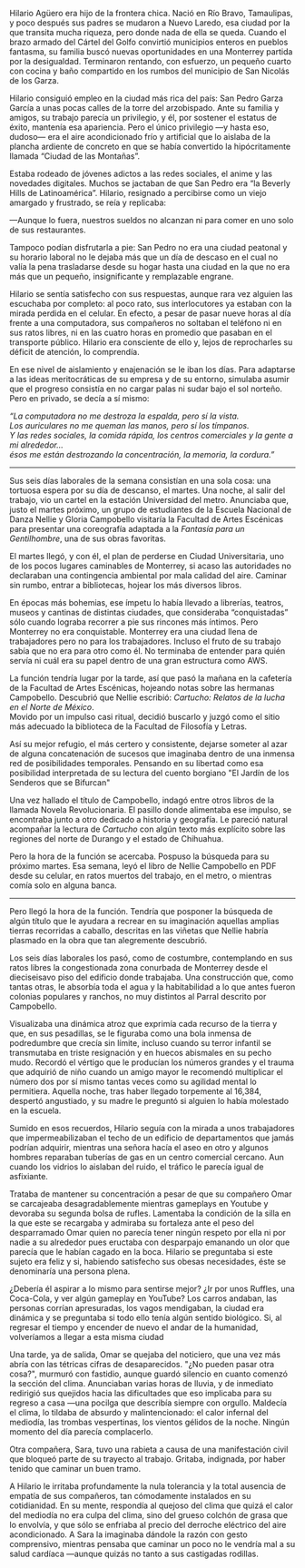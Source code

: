 Hilario Agüero era hijo de la frontera chica. Nació en Río Bravo, Tamaulipas, y poco después sus padres se mudaron a Nuevo Laredo, esa ciudad por la que transita mucha riqueza, pero donde nada de ella se queda. Cuando el brazo armado del Cártel del Golfo convirtió municipios enteros en pueblos fantasma, su familia buscó nuevas oportunidades en una Monterrey partida por la desigualdad. Terminaron rentando, con esfuerzo, un pequeño cuarto con cocina y baño compartido en los rumbos del municipio de San Nicolás de los Garza.

Hilario consiguió empleo en la ciudad más rica del país: San Pedro Garza García a unas pocas calles de la torre del arzobispado. Ante su familia y amigos, su trabajo parecía un privilegio, y él, por sostener el estatus de éxito, mantenía esa apariencia. Pero el único privilegio  —y hasta eso, dudoso— era el aire acondicionado frío y artificial que lo aislaba de la plancha ardiente de concreto en que se había convertido la hipócritamente llamada “Ciudad de las Montañas”.

Estaba rodeado de jóvenes adictos a las redes sociales, el anime y las novedades digitales. Muchos se jactaban de que San Pedro era “la Beverly Hills de Latinoamérica”. Hilario, resignado a percibirse como un viejo amargado y frustrado, se reía y replicaba:  

—Aunque lo fuera, nuestros sueldos no alcanzan ni para comer en uno solo de sus restaurantes.

Tampoco podían disfrutarla a pie: San Pedro no era una ciudad peatonal y su horario laboral no le dejaba más que un día de descaso en el cual no valía la pena trasladarse desde su hogar hasta una ciudad en la que no era más que un pequeño, insignificante y remplazable engrane. 

Hilario se sentía satisfecho con sus respuestas, aunque rara vez alguien las escuchaba por completo: al poco rato, sus interlocutores ya estaban con la mirada perdida en el celular. En efecto, a pesar de pasar nueve horas al día frente a una computadora, sus compañeros no soltaban el teléfono ni en sus ratos libres, ni en las cuatro horas en promedio que pasaban en el transporte público. Hilario era consciente de ello y, lejos de reprocharles su déficit de atención, lo comprendía. 

En ese nivel de aislamiento y enajenación se le iban los días. Para adaptarse a las ideas meritocráticas de su empresa y de su entorno, simulaba asumir que el progreso consistía en no cargar palas ni sudar bajo el sol norteño. Pero en privado, se decía a sí mismo:  

_“La computadora no me destroza la espalda, pero sí la vista.  
Los auriculares no me queman las manos, pero sí los tímpanos.  
Y las redes sociales, la comida rápida, los centros comerciales y la gente a mi alrededor...  
ésos me están destrozando la concentración, la memoria, la cordura.”_

---

Sus seis días laborales de la semana consistían en una sola cosa: una tortuosa espera por su día de descanso, el martes.
Una noche, al salir del trabajo, vio un cartel en la estación Universidad del metro. Anunciaba que, justo el martes próximo, un grupo de estudiantes de la Escuela Nacional de Danza Nellie y Gloria Campobello visitaría la Facultad de Artes Escénicas para presentar una coreografía adaptada a la _Fantasía para un Gentilhombre_, una de sus obras favoritas.

El martes llegó, y con él, el plan de perderse en Ciudad Universitaria, uno de los pocos lugares caminables de Monterrey, si acaso las autoridades no declaraban una contingencia ambiental por mala calidad del aire. Caminar sin rumbo, entrar a bibliotecas, hojear los más diversos libros. 

En épocas más bohemias, ese ímpetu lo había llevado a librerías, teatros, museos y cantinas de distintas ciudades, que consideraba “conquistadas” sólo cuando lograba recorrer a pie sus rincones más íntimos. Pero Monterrey no era conquistable. Monterrey era una ciudad llena de trabajadores pero no para los trabajadores. Incluso el fruto de su trabajo sabía que no era para otro como él. No terminaba de entender para quién servía ni cuál era su papel dentro de una gran estructura como AWS. 

La función tendría lugar por la tarde, así que pasó la mañana en la cafetería de la Facultad de Artes Escénicas, hojeando notas sobre las hermanas Campobello. Descubrió que Nellie escribió: _Cartucho: Relatos de la lucha en el Norte de México_.  
Movido por un impulso casi ritual, decidió buscarlo y juzgó como el sitio más adecuado la biblioteca de la Facultad de Filosofía y Letras.

Así su mejor refugio, el más certero y consistente, dejarse someter al azar de alguna concatenación de sucesos que imaginaba dentro de una inmensa red de posibilidades temporales. Pensando en su libertad como esa posibilidad interpretada de su lectura del cuento borgiano "El Jardín de los Senderos que se Bifurcan"

Una vez hallado el título de Campobello, indagó entre otros libros de la llamada Novela Revolucionaria. El pasillo donde alimentaba ese impulso, se encontraba junto a otro dedicado a historia y geografía. Le pareció natural acompañar la lectura de _Cartucho_ con algún texto más explícito sobre las regiones del norte de Durango y el estado de Chihuahua.

Pero la hora de la función se acercaba. Pospuso la búsqueda para su próximo martes. Esa semana, leyó el libro de Nellie Campobello en PDF desde su celular, en ratos muertos del trabajo, en el metro, o mientras comía solo en alguna banca.

---
Pero llegó la hora de la función. Tendría que posponer la búsqueda de algún título que le ayudara a recrear en su imaginación aquellas amplias tierras recorridas a caballo, descritas en las viñetas que Nellie habría plasmado en la obra que tan alegremente descubrió.

Los seis días laborales los pasó, como de costumbre, contemplando en sus ratos libres la congestionada zona conurbada de Monterrey desde el dieciseisavo piso del edificio donde trabajaba. Una construcción que, como tantas otras, le absorbía toda el agua y la habitabilidad a lo que antes fueron colonias populares y ranchos, no muy distintos al Parral descrito por Campobello.

Visualizaba una dinámica atroz que exprimía cada recurso de la tierra y que, en sus pesadillas, se le figuraba como una bola inmensa de podredumbre que crecía sin límite, incluso cuando su terror infantil se transmutaba en triste resignación y en huecos abismales en su pecho mudo. Recordó el vértigo que le producían los números grandes y el trauma que adquirió de niño cuando un amigo mayor le recomendó multiplicar el número dos por sí mismo tantas veces como su agilidad mental lo permitiera. Aquella noche, tras haber llegado torpemente al 16,384, despertó angustiado, y su madre le preguntó si alguien lo había molestado en la escuela.

Sumido en esos recuerdos, Hilario seguía con la mirada a unos trabajadores que impermeabilizaban el techo de un edificio de departamentos que jamás podrían adquirir, mientras una señora hacía el aseo en otro y algunos hombres reparaban tuberías de gas en un centro comercial cercano. Aun cuando los vidrios lo aislaban del ruido, el tráfico le parecía igual de asfixiante.

Trataba de mantener su concentración a pesar de que su compañero Omar se carcajeaba desagradablemente mientras gameplays en Youtube y devoraba su segunda bolsa de rufles. Lamentaba la condición de la silla en la que este se recargaba y admiraba su fortaleza ante el peso del desparramado Omar quien no parecía tener ningún respeto por ella ni por nadie a su alrededor pues eructaba con desparpajo emanando un olor que parecía que le habían cagado en la boca. Hilario se preguntaba si este sujeto era feliz y si, habiendo satisfecho sus obesas necesidades, éste se denominaría una persona plena. 

¿Debería él aspirar a lo mismo para sentirse mejor? ¿Ir por unos Ruffles, una Coca-Cola, y ver algún gameplay en YouTube? Los carros andaban, las personas corrían apresuradas, los vagos mendigaban, la ciudad era dinámica y se preguntaba si todo ello tenía algún sentido biológico. Si, al regresar el tiempo y encender de nuevo el andar de la humanidad, volveríamos a llegar a esta misma ciudad

Una tarde, ya de salida, Omar se quejaba del noticiero, que una vez más abría con las tétricas cifras de desaparecidos. "¿No pueden pasar otra cosa?", murmuró con fastidio, aunque guardó silencio en cuanto comenzó la sección del clima. Anunciaban varias horas de lluvia, y de inmediato redirigió sus quejidos hacia las dificultades que eso implicaba para su regreso a casa —una pocilga que describía siempre con orgullo. Maldecía el clima, lo tildaba de absurdo y malintencionado: el calor infernal del mediodía, las trombas vespertinas, los vientos gélidos de la noche. Ningún momento del día parecía complacerlo.

Otra compañera, Sara, tuvo una rabieta a causa de una manifestación civil que bloqueó parte de su trayecto al trabajo. Gritaba, indignada, por haber tenido que caminar un buen tramo.

A Hilario le irritaba profundamente la nula tolerancia y la total ausencia de empatía de sus compañeros, tan cómodamente instalados en su cotidianidad. En su mente, respondía al quejoso del clima que quizá el calor del mediodía no era culpa del clima, sino del grueso colchón de grasa que lo envolvía, y que sólo se enfriaba al precio del derroche eléctrico del aire acondicionado. A Sara la imaginaba dándole la razón con gesto comprensivo, mientras pensaba que caminar un poco no le vendría mal a su salud cardíaca —aunque quizás no tanto a sus castigadas rodillas.



